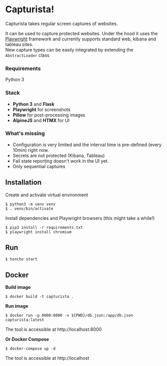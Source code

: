 # Capturista!

Capturista takes regular screen captures of websites.

It can be used to capture protected websites. Under the hood it uses the [Playwright](https://playwright.dev/python/) framework and currently supports standard web, kibana and tableau sites.  
New capture types can be easily integrated by extending the `AbstractLoader` class

### Requirements
Python 3

### Stack
* **Python 3** and **Flask**
* **Playwright** for screenshots
* **Pillow** for post-processing images
* **AlpineJS** and **HTMX** for UI

### What's missing
* Configuration is very limited and the interval time is pre-defined (every 10min) right now.
* Secrets are not protected (Kibana, Tableau)
* Fail state reporting doesn't work in the UI yet.
* Only sequential captures

## Installation
Create and activate virtual environment

    $ python3 -m venv venv
    $ . venv/bin/activate

Install dependencies and Playwright browsers (this might take a while!)

    $ pip3 install -r requirements.txt
    $ playwright install chromium

## Run
    $ honcho start

## Docker

**Build image**

    $ docker build -t capturista .

**Run image**

    $ docker run -p 8000:8000 -v ${PWD}/db.json:/app/db.json capturista:latest

The tool is accessible at http://localhost:8000

**Or Docker Compose**

    $ docker-compose up -d

The tool is accessible at http://localhost